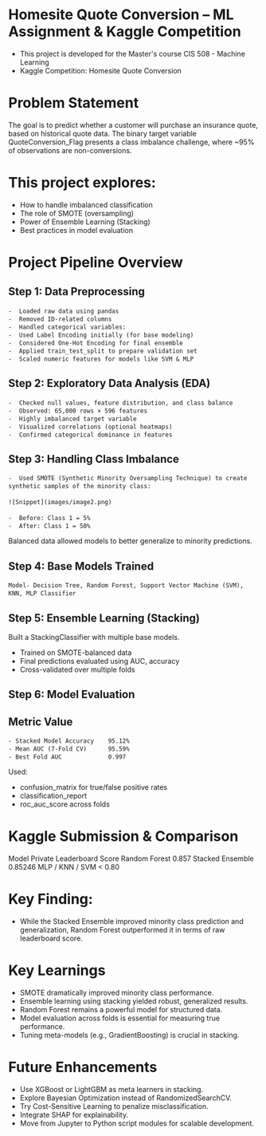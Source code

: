# Homesite Quote Conversion – ML Assignment & Kaggle Competition
- This project is developed for the Master's course CIS 508 - Machine Learning
- Kaggle Competition: Homesite Quote Conversion 

# Problem Statement
The goal is to predict whether a customer will purchase an insurance quote, based on historical quote data. The binary target variable QuoteConversion_Flag presents a class imbalance challenge, where ~95% of observations are non-conversions.

# This project explores:
- How to handle imbalanced classification
- The role of SMOTE (oversampling)
- Power of Ensemble Learning (Stacking)
- Best practices in model evaluation


# Project Pipeline Overview
  ## Step 1: Data Preprocessing
    -  Loaded raw data using pandas
    -  Removed ID-related columns
    -  Handled categorical variables:
    -  Used Label Encoding initially (for base modeling)
    -  Considered One-Hot Encoding for final ensemble
    -  Applied train_test_split to prepare validation set
    -  Scaled numeric features for models like SVM & MLP

  ## Step 2: Exploratory Data Analysis (EDA)
    -  Checked null values, feature distribution, and class balance
    -  Observed: 65,000 rows × 596 features
    -  Highly imbalanced target variable
    -  Visualized correlations (optional heatmaps)
    -  Confirmed categorical dominance in features

  ## Step 3: Handling Class Imbalance
    -  Used SMOTE (Synthetic Minority Oversampling Technique) to create synthetic samples of the minority class:
      
    ![Snippet](images/image2.png)
  
    -  Before: Class 1 = 5%
    -  After: Class 1 = 50%
  Balanced data allowed models to better generalize to minority predictions.

  ## Step 4: Base Models Trained
    Model- Decision Tree, Random Forest, Support Vector Machine (SVM), KNN, MLP Classifier

  ## Step 5: Ensemble Learning (Stacking)
   Built a StackingClassifier with multiple base models.
   -  Trained on SMOTE-balanced data
   -  Final predictions evaluated using AUC, accuracy
   -  Cross-validated over multiple folds
     
  ## Step 6: Model Evaluation
   ## Metric                     Value
    - Stacked Model Accuracy    95.12%
    - Mean AUC (7-Fold CV)      95.59%
    - Best Fold AUC             0.997

   Used:
   -  confusion_matrix for true/false positive rates
   -  classification_report
   -  roc_auc_score across folds

# Kaggle Submission & Comparison
   Model             Private Leaderboard Score
   Random Forest     0.857
   Stacked Ensemble  0.85246
   MLP / KNN / SVM   < 0.80

# Key Finding:
- While the Stacked Ensemble improved minority class prediction and generalization, Random Forest outperformed it in terms of raw leaderboard score.

# Key Learnings
- SMOTE dramatically improved minority class performance.
- Ensemble learning using stacking yielded robust, generalized results.
- Random Forest remains a powerful model for structured data.
- Model evaluation across folds is essential for measuring true performance.
- Tuning meta-models (e.g., GradientBoosting) is crucial in stacking.

# Future Enhancements
- Use XGBoost or LightGBM as meta learners in stacking.
- Explore Bayesian Optimization instead of RandomizedSearchCV.
- Try Cost-Sensitive Learning to penalize misclassification.
- Integrate SHAP for explainability.
- Move from Jupyter to Python script modules for scalable development.









